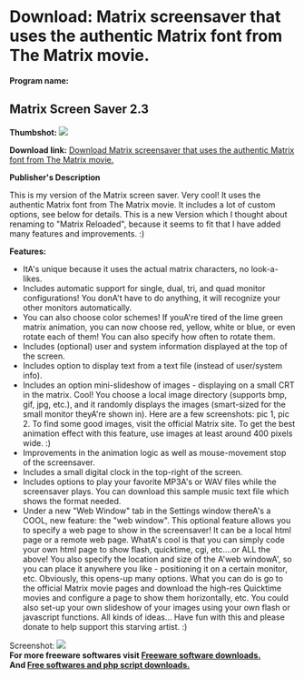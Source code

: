 # Download: Matrix screensaver that uses the authentic Matrix font from The Matrix movie.

**Program name:**

## Matrix Screen Saver 2.3

  
**Thumbshot:** ![](http://www.freewarefiles.com/screenshot/ks_matrixscreensaver_md.gif)   
  
**Download link:** [Download Matrix screensaver that uses the authentic Matrix font from The Matrix movie.](http://freesoftwares.boysofts.com/Matrix-Screen-Saver_program_23670.html)  
  


**Publisher's Description**  
  


This is my version of the Matrix screen saver. Very cool! It uses the authentic Matrix font from The Matrix movie. It includes a lot of custom options, see below for details. This is a new Version which I thought about renaming to "Matrix Reloaded", because it seems to fit that I have added many features and improvements. :) 

**Features:**

  * ItA's unique because it uses the actual matrix characters, no look-a-likes. 
  * Includes automatic support for single, dual, tri, and quad monitor configurations! You donA't have to do anything, it will recognize your other monitors automatically. 
  * You can also choose color schemes! If youA're tired of the lime green matrix animation, you can now choose red, yellow, white or blue, or even rotate each of them! You can also specify how often to rotate them. 
  * Includes (optional) user and system information displayed at the top of the screen. 
  * Includes option to display text from a text file (instead of user/system info). 
  * Includes an option mini-slideshow of images - displaying on a small CRT in the matrix. Cool! You choose a local image directory (supports bmp, gif, jpg, etc.), and it randomly displays the images (smart-sized for the small monitor theyA're shown in). Here are a few screenshots: pic 1, pic 2. To find some good images, visit the official Matrix site. To get the best animation effect with this feature, use images at least around 400 pixels wide. :) 
  * Improvements in the animation logic as well as mouse-movement stop of the screensaver. 
  * Includes a small digital clock in the top-right of the screen. 
  * Includes options to play your favorite MP3A's or WAV files while the screensaver plays. You can download this sample music text file which shows the format needed. 
  * Under a new "Web Window" tab in the Settings window thereA's a COOL, new feature: the "web window". This optional feature allows you to specify a web page to show in the screensaver! It can be a local html page or a remote web page. WhatA's cool is that you can simply code your own html page to show flash, quicktime, cgi, etc....or ALL the above! You also specify the location and size of the A'web windowA', so you can place it anywhere you like - positioning it on a certain monitor, etc. Obviously, this opens-up many options. What you can do is go to the official Matrix movie pages and download the high-res Quicktime movies and configure a page to show them horizontally, etc. You could also set-up your own slideshow of your images using your own flash or javascript functions. All kinds of ideas... Have fun with this and please donate to help support this starving artist. :) 

  
  
Screenshot: ![](http://www.freewarefiles.com/screenshot/ks_matrixscreensaver.gif)   
**For more freeware softwares visit [Freeware software downloads.](http://freesoftwares.boysofts.com/)**   
**And [Free softwares and php script downloads.](http://www.boysofts.com/)**
